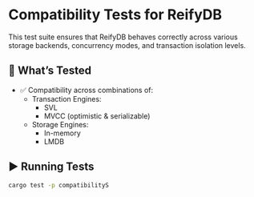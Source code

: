 # Compatibility Tests for ReifyDB
This test suite ensures that ReifyDB behaves correctly across various storage backends, concurrency modes, and transaction isolation levels.

## 🧪 What’s Tested

- ✅ Compatibility across combinations of:
  - Transaction Engines:
      - SVL
      - MVCC (optimistic & serializable)
  - Storage Engines:
      - In-memory
      - LMDB

## ▶️ Running Tests

```bash
cargo test -p compatibilityS
```
